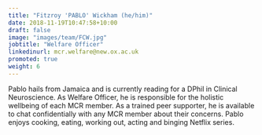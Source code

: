 ```yaml
---
title: "Fitzroy 'PABLO' Wickham (he/him)"
date: 2018-11-19T10:47:58+10:00
draft: false
image: "images/team/FCW.jpg"
jobtitle: "Welfare Officer"
linkedinurl: mcr.welfare@new.ox.ac.uk
promoted: true
weight: 6
---
```


Pablo hails from Jamaica and is currently reading for a DPhil in Clinical Neuroscience. As Welfare Officer, he is responsible for the holistic wellbeing of each MCR member. As a trained peer supporter, he is available to chat confidentially with any MCR member about their concerns. Pablo enjoys cooking, eating, working out, acting and binging Netflix series.

